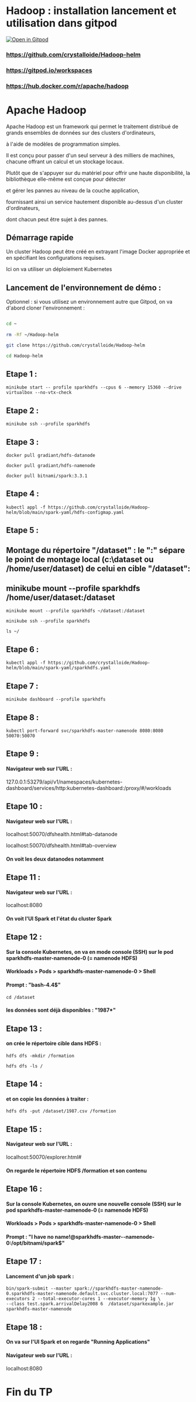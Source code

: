 # Hadoop : installation lancement et utilisation dans gitpod


[![Open in Gitpod](https://gitpod.io/button/open-in-gitpod.svg)](https://gitpod.io/#https://github.com/crystalloide/Hadoop-helm)

### https://github.com/crystalloide/Hadoop-helm

### https://gitpod.io/workspaces

### https://hub.docker.com/r/apache/hadoop


# Apache Hadoop

Apache Hadoop est un framework qui permet le traitement distribué de grands ensembles de données sur des clusters d'ordinateurs,

à l'aide de modèles de programmation simples. 

Il est conçu pour passer d'un seul serveur à des milliers de machines, chacune offrant un calcul et un stockage locaux. 

Plutôt que de s'appuyer sur du matériel pour offrir une haute disponibilité, la bibliothèque elle-même est conçue pour détecter 

et gérer les pannes au niveau de la couche application, 

fournissant ainsi un service hautement disponible au-dessus d'un cluster d'ordinateurs, 

dont chacun peut être sujet à des pannes.

## Démarrage rapide

Un cluster Hadoop peut être créé en extrayant l'image Docker appropriée et en spécifiant les configurations requises.

Ici on va utiliser un déploiement Kubernetes 


## Lancement de l'environnement de démo : 

Optionnel : si vous utilisez un environnement autre que Gitpod, on va d'abord cloner l'environnement : 

```bash

cd ~
 
rm -Rf ~/Hadoop-helm

git clone https://github.com/crystalloide/Hadoop-helm

cd Hadoop-helm

```


## Etape 1 :

    minikube start -- profile sparkhdfs --cpus 6 --memory 15360 --drive virtualbox --no-vtx-check

## Etape 2 : 

    minikube ssh --profile sparkhdfs

## Etape 3 : 

    docker pull gradiant/hdfs-datanode 

    docker pull gradiant/hdfs-namenode

    docker pull bitnami/spark:3.3.1


## Etape 4 : 

    kubectl appl -f https://github.com/crystalloide/Hadoop-helm/blob/main/spark-yaml/hdfs-configmap.yaml

## Etape 5 : 

## Montage du répertoire "/dataset" :  le ":" sépare le point de montage local (c:\dataset ou /home/user/dataset) de celui en cible "/dataset":
## minikube mount --profile sparkhdfs /home/user/dataset:/dataset
    minikube mount --profile sparkhdfs ~/dataset:/dataset

    minikube ssh --profile sparkhdfs
    
    ls ~/


## Etape 6 : 

    kubectl appl -f https://github.com/crystalloide/Hadoop-helm/blob/main/spark-yaml/sparkhdfs.yaml

## Etape 7 : 

    minikube dashboard --profile sparkhdfs
    
## Etape 8 : 

    kubectl port-forward svc/sparkhdfs-master-namenode 8080:8080 50070:50070


## Etape 9 : 

#### Navigateur web sur l'URL : 

127.0.0.1:53279/api/v1/namespaces/kubernetes-dashboard/services/http:kubernetes-dashboard:/proxy/#/workloads


## Etape 10 :

#### Navigateur web sur l'URL : 

localhost:50070/dfshealth.html#tab-datanode

localhost:50070/dfshealth.html#tab-overview

#### On voit les deux datanodes notamment


## Etape 11 :

#### Navigateur web sur l'URL : 

localhost:8080

#### On voit l'UI Spark et l'état du cluster Spark

## Etape 12 :

#### Sur la console Kubernetes, on va en mode console (SSH) sur le pod sparkhdfs-master-namenode-0  (= namenode HDFS)

#### Workloads > Pods > sparkhdfs-master-namenode-0 > Shell 

#### Prompt : "bash-4.4$" 

    cd /dataset

#### les données sont déjà disponibles : "1987*"

## Etape 13 :

#### on crée le répertoire cible dans HDFS : 

    hdfs dfs -mkdir /formation 

    hdfs dfs -ls /

## Etape 14 :

#### et on copie les données à traiter : 

    hdfs dfs -put /dataset/1987.csv /formation 

## Etape 15 :

#### Navigateur web sur l'URL : 
localhost:50070/explorer.html#

#### On regarde le répertoire HDFS /formation et son contenu


## Etape 16 :

#### Sur la console Kubernetes, on ouvre une nouvelle console (SSH) sur le pod sparkhdfs-master-namenode-0  (= namenode HDFS)

#### Workloads > Pods > sparkhdfs-master-namenode-0 > Shell 

#### Prompt : "I have no name!@sparkhdfs-master--namenode-0:/opt/bitnami/spark$" 


## Etape 17 :

#### Lancement d'un job spark : 

    bin/spark-submit --master spark://sparkhdfs-master-namenode-0.sparkhdfs-master-namenode.default.svc.cluster.local:7077 --num-executors 2 --total-executor-cores 1 --executor-memory 1g \
    --class test.spark.arrivalDelay2008 6  /dataset/sparkexample.jar sparkhdfs-master-namenode


## Etape 18 :

#### On va sur l'UI Spark et on regarde "Running Applications"

#### Navigateur web sur l'URL : 

localhost:8080



# Fin du TP
